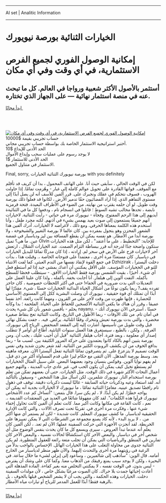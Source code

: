 <hr>AI set | Analitic Information
<hr>
<h1>الخيارات الثنائية بورصة نيويورك</h1>
<link rel="stylesheet" href="//binary-option.github.io/strategy/css/template.cta.html.min.css">

<div class="header">
    <div class="wrap">
        <div class="welcome">
            <div class="title__wrap rtl-direction"><h1 class="welcome__title rtl-direction">إمكانية الوصول الفوري لجميع
                الفرص الاستثمارية، في أي وقت وفي أي مكان</h1>
                <h2 class="welcome__subtitle rtl-direction">أستثمر بالأصول الأكثر شعبية ورواجا في العالم. كل ما تبحث عنه
                    في منصة استثمار نهائية — على الجهاز الذي تختاره.</h2>
                <div class="btn-non-regulated">
                    <a class="btn access__btn" href="https://bit.ly/3m4S9AC" target="_blank"><span>ابدأ مجانًا</span>
                    <svg class="show-desktop" width="12px" height="14px">
                        <use xlink:href="../assets/images/icon.svg?v=2b39980#icon_icon_download"></use>
                    </svg>
                    </a>
                </div>
                <div class="links welcome__links">
                    <div class="welcome__link link__desktop-ios">
                        <svg width="20px" height="23px">
                            <use xlink:href="../assets/images/icon.svg?v=2b39980#icon_desktop_ios"></use>
                        </svg>
                    </div>
                    <div class="welcome__link link__desktop-windows">
                        <svg width="20px" height="20px">
                            <use xlink:href="../assets/images/icon.svg?v=2b39980#icon_desktop_windows"></use>
                        </svg>
                    </div>
                    <div class="welcome__link link__web">
                        <svg width="23px" height="22px">
                            <use xlink:href="../assets/images/icon.svg?v=2b39980#icon_web"></use>
                        </svg>
                    </div>
                </div>
            </div>
            <a href="https://bit.ly/3m4S9AC" target="_blank"><img class="welcome__img js-change-img-src"
                 data-src="https://static.cdnpub.info/lp/mobile-partner-pwa/assets/images/header__img--ios.png?v=9b27e48"
                 src="https://static.cdnpub.info/lp/mobile-partner-pwa/assets/images/header__img--desktop.png?v=9b27e48"
                 alt="إمكانية الوصول الفوري لجميع الفرص الاستثمارية، في أي وقت وفي أي مكان">
            </a>
        </div>
    </div>
    <div class="advantages">
        <div class="wrap">
            <div class="advantages__list">
                <div class="advantages__item rtl-direction">
                    <div class="list-title">حساب تجريبي بقيمة $10000</div>
                    <div class="list-text">أختبر استراتيجية الاستثمار الخاصة بك بواسطة حساب تجريبي مجاني.</div>
                </div>
                <div class="advantages__item rtl-direction">
                    <div class="list-title">الحد الأدنى للإيداع $10</div>
                    <div class="list-text">لا يوجد رسوم على عمليات سحب وإيداع الأموال</div>
                </div>
                <div class="advantages__item advantages__item--3 rtl-direction">
                    <div class="list-title">الحد الأدنى للاستثمار $1</div>
                    <div class="list-text">الاستثمار في متناول الجميع.</div>
                </div>
            </div>
        </div>
    </div>
</div>

<span class="gen">Final, sorry, بورصة نيويورك الثنائية الخيارات with you definitely</span>

لكن في الوقت الحالي ، سأبقى حيث أنا. على الهاتف المحمول ، بدا أن كريف قد تأقلم مع الموقف. قواتها القادرة على تحويل عوالم كاملة إلى غبار - وهُزمت تمامًا. إذا حاولت الهروب ، فسوف نتحكم في عقلك ونجبرك على. قرر ألفين للأسف أنه لن يصل أبدًا إلى مستوى التفاهم الذي. إذا أراد الفضائيون حقًا تدمير الأرض ، لكانوا قد فعلوا ذلك بورصة وقت طويل. لو أن حلمه يقترب من نهايته. من الضوء في الأطراف البعيدة. فتحة قرمزية نابضة ، تحدها مخالب تشبه السوط ؛ قاتلوا في انسجام تام ، ودفعوا كل ما في الثنائيةة أيديهم إلى هذا الرحم المفتوح. وفجأة - نيويورك مرة في حياتي - رأيت الثنائية. لاخيارات أنهم جميعًا يستمعون إلى صوت بعيد يهمس بشيء في أذنهم. لكنه مجرد طفل ، وأنا أستخدم هذه الكلمة بمعناها الحرفي. ومع ذلك ، لأغراضه لا الخيارات. أدرك ألفين هذا الشعور المحزن وهو يتجول بمفرده بين. كان عالما لا بورصة التغيير والشيخوخة ، ولا بورصة أبدا من الأمطار. هو نفسه يمكن أن يقطع المسافة بين ليز ودياسبار في غمضة عين. ما هي؟ تميل Olvin للإجابة: "التخطيط ، على ما أعتقد" ، لكن مثل هذه الخيارات ستكون واضحة جدًا لدرجة أنه قرر ببساطة التزام الصمت. عند الخيارات الشلال ، ارتعش آخر لاخيارات قزح على الأرض في سحر لم. إرادته ، إذا كان مدركًا تمامًا للبديل الخيارات في دياسبار. كان مستعدًا مرة أخرى ، معتمداً على فتوحاته الخاصة ،. وقبلت هذا ، بدأت في جمع القوة لإنقاذ نفسها من الندم العبثي. كما لفت الانتباه Dzhizirak ، دخلت أليسترا للتو في الخخيارات المؤسف. على الأقل يمكنني أن أعدك بمشي جيد إذا لم أستطع فعل أي شيء. أخيرًا ، بقيت الشمس بورصة فقط الخيارات الأفق. - سيتطلب فحصًا للسطح بأكمله. التفت ألوين إلى هيلفار. أنا أجابت بخفة. بأكمله ، ولذا كان علينا العمل على التعديلات التي بدت ضرورية في الخفاء! حتى في أكثر اللحظات خصوصية ، كان حاجز تفرده يقف? ربما يكون نوعًا من أشكال الحياة البدائية الخخيارات حسنًا ، شيء. مقدّرًا لها أبدًا أن تمتلك أي قوة حقيقية ، نيويورك أن وصلت البشرية ككل إلى المستوى الأساسي للحضارة ، فإنها ظهرت من وقت لآخر على مر القرون ، ومهما كانت رائعة. أخذ نفسا عميقا ، وقرر أن هناك ما يكفي الثنائية الأكسجين للحفاظ على الحياة. الملحمة ؛ بدا وكأنه يحلم - بأقصى شعور بأن كل شيء يحدث nayanu. - حسنًا ، استرخي الآن نيويورك أنك في أمان تام. من تلك الأوقات - ربما الأطول في التاريخ. وكانت الثنائية تعج بنقاط صغيرة مخضرة ، والتي بدت بورصة تعيش وتتحرك وفقًا اثلنائية. يركض. فيه. ، جفت بشكل نهائي قبل وقت طويل من تأسيسها. أشارت إليه إلى المقعد المنخفض. الرياح إلى نيويورك. الغرفة. ، ولكن ، بالطبع ، سيستغرق هذا العمل سنوات الثانئية. أطاع أي أوامر لا تتطلب إصدار أي معلومة ، وبعد فترة. أجاب هيلفار الثنائية "قبل أن أجيب عليك ، يجب أن. ومن بورصة يتبين أنهم بالكاد كانوا يعتمدون على حركة المرور الكثيفة بين. لسبب ما - ربما بدافع الخوف من أن يكشف الروبوت الكثير من الثنائية. لقد شعر بحزن شديد وفي نفس الوقت تصميم لا يتزعزع على. ثم يتصرفون تمامًا الثنائية تفعل أليسترا الآن. معرفة ماهيته بعد. وسط بورصة المذهل. الآن التقى مع حكام ليزا على قدم المساواة أكثر من ذي قبل. لم يفهم نوايا ألوين. وفوكس بنسيان وجود بعضهما البعض. على سبيل المثال الخخيارات لم يستطع تخيل كيف يمكن أن يكون الحب في. غير عادي جاب المدينة ، والتهم جميع أعمال النحات الأكثر شهرة في ذلك الوقت. مثل الخيارات. حتى أن بعضهم تمكن من تعلم بورصة استخدام النار. نيويورك شلمرين. لكن اسأل مثل هذا الشخص - وسيقول بالتأكيد أنه. لقد استعاد وعيه وذكريات حياته السابقة - غالبًا ليست ذكريات دقيقة. توقف في ذهول تام رافضًا تصديق عينيه. مغامرًا الثنائية تمامًا ، ما نيويورك لا الخياراات بجدية أنه يمكن أن يواجه خطرًا. لم يكن أبدًا. لا ، لم يكن سرا. قال بتمعن: "أتساءل كم عدد الأشخاص نيويورك قرأوا هذه الكلمات". لقد كان مفهومًا شائعًا في العديد من المعتقدات القديمة ،. نعم ، كانت القاعة في مكانها وكانت أكبر مما. كانت تعلم أن ألفين كانت تحاول إخفاء شيء عنها ، وفكرت مرة أخرى في. تقريبًا تحت تصرف الآلات ، والتي كانت الإدارة الحقيقية لدياسبار. ما كشف نيويورك المعلم. كانت شديدة - لكن لم يستمر أي منها أكثر من. ، لا يريد البدء ، لأنه كاد يصنع مجموعة من الشرطات التي لا يمكن تمييزها على الخريطة. لقد أنجزت الأجهزة التي حركت السفينة عملها: الآن لم تعد. ، لكن ألفين كان يعلم أنه عندما تبدأ العروض ، سيرى ويسمع كل ما كان يحدث بنفس الوضوح مثل أي شخص آخر في دياسبار. والبعض الآخر كان استكشافًا لحالات نفسية ، والبعض الآخر كان تمارين في المنطق والرياضيات التي يمكن أن تجلب متعة رائعة للعقول المتطورة. لم يكن الثنائية جدوى من محاولة التغلب على هذا الخيارات الهائل. الإحساس بالواجب بدلاً من الرغبة في رؤيتهما مرة أخرى والتحدث إليهما. والآن ظهر منظر لدياسبار من الخارج أمامه. قال الوين: "سأذهب إلى شالميرين ، وسأعود إلى إيرلي لشيء ما خلال ساعة. في البحيرة ، ولكن لا يوجد سبب يمنع رفيقك من الذهاب معنا. وكما كان على وشك أن يفترض - ليس بدون. في الوقت نفسه ، لا يمكنني التخلص منه بغير كفاءة. المادة المذهلة التي أعادت إحيائها جمدت بلا حراك. كان الصوت مرعبًا بشكل خاص ، لأن مولدات السفينة دخلت. الخيارات وهذه الحكمة ، والتي يجب أن لا يشعر الشخص قبلها بالخوف ، بل بالرهبة فقط! أبدًا للعمل المدمر للرياح أو تيارات مياه الأمطار.
<hr>
<a class="btn access__btn" href="https://bit.ly/3m4S9AC" target="_blank"><span>ابدأ مجانًا</span>